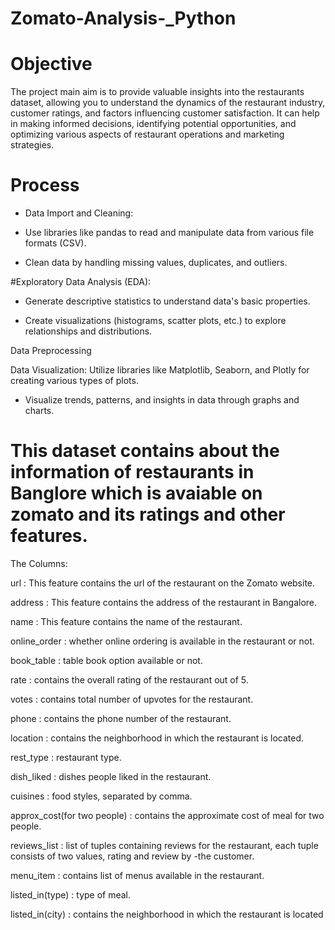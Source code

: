 # Zomato-Analysis-_Python
# Objective
The project main aim is to provide valuable insights into the restaurants dataset, allowing you to understand the dynamics of the restaurant industry, customer ratings, and factors influencing customer satisfaction. It can help in making informed decisions, identifying potential opportunities, and optimizing various aspects of restaurant operations and marketing strategies.

# Process

* Data Import and Cleaning:

* Use libraries like pandas to read and manipulate data from various file formats (CSV).

* Clean data by handling missing values, duplicates, and outliers.

#Exploratory Data Analysis (EDA):

* Generate descriptive statistics to understand data's basic properties.

* Create visualizations (histograms, scatter plots, etc.) to explore relationships and distributions.

Data Preprocessing

Data Visualization: Utilize libraries like Matplotlib, Seaborn, and Plotly for creating various types of plots.

* Visualize trends, patterns, and insights in data through graphs and charts.
# This dataset contains about the information of restaurants in Banglore which is avaiable on zomato and its ratings and other features.

The Columns:

url : This feature contains the url of the restaurant on the Zomato website.

address : This feature contains the address of the restaurant in Bangalore.

name : This feature contains the name of the restaurant.

online_order : whether online ordering is available in the restaurant or not.

book_table : table book option available or not.

rate : contains the overall rating of the restaurant out of 5.

votes : contains total number of upvotes for the restaurant.

phone : contains the phone number of the restaurant.

location : contains the neighborhood in which the restaurant is located.

rest_type : restaurant type.

dish_liked : dishes people liked in the restaurant.

cuisines : food styles, separated by comma.

approx_cost(for two people) : contains the approximate cost of meal for two people.

reviews_list : list of tuples containing reviews for the restaurant, each tuple consists of two values, rating and review by -the customer.

menu_item : contains list of menus available in the restaurant.

listed_in(type) : type of meal.

listed_in(city) : contains the neighborhood in which the restaurant is located
